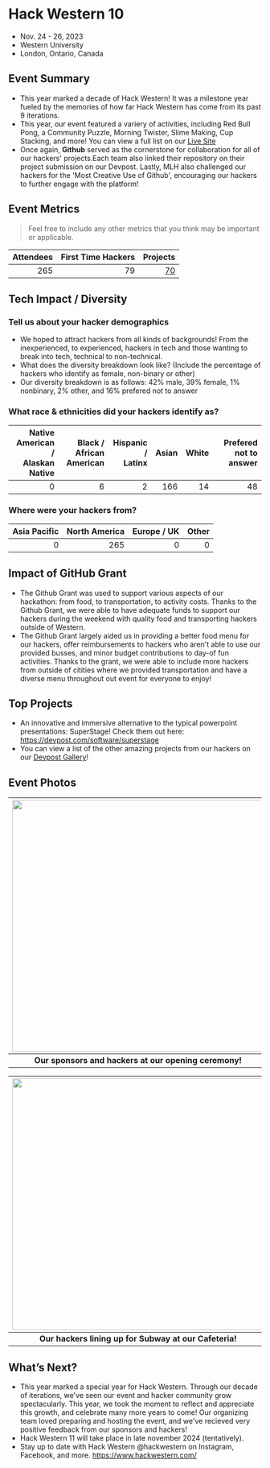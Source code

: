 # Hack Western 10

- Nov. 24 - 26, 2023
- Western University
- London, Ontario, Canada

## Event Summary

- This year marked a decade of Hack Western! It was a milestone year fueled by the memories of how far Hack Western has come from its past 9 iterations.
- This year, our event featured a variery of activities, including Red Bull Pong, a Community Puzzle, Morning Twister, Slime Making, Cup Stacking, and more! You can view a full list on our [Live Site](hackwestern.com/live/schedule)
- Once again, **Github** served as the cornerstone for collaboration for all of our hackers' projects.Each team also linked their repository on their project submission on our Devpost. Lastly, MLH also challenged our hackers for the 'Most Creative Use of Github', encouraging our hackers to further engage with the platform!

## Event Metrics

> Feel free to include any other metrics that you think may be important or applicable.

| Attendees | First Time Hackers |                                                Projects |
| --------: | -----------------: | ------------------------------------------------------: |
|       265 |                 79 | [70](https://abstracthacks.devpost.com/project-gallery) |

## Tech Impact / Diversity

### Tell us about your hacker demographics

- We hoped to attract hackers from all kinds of backgrounds! From the inexperienced, to experienced, hackers in tech and those wanting to break into tech, technical to non-technical.
- What does the diversity breakdown look like? (Include the percentage of hackers who identify as female, non-binary or other) <br>
- Our diversity breakdown is as follows: 42% male, 39% female, 1% nonbinary, 2% other, and 16% prefered not to answer

### What race & ethnicities did your hackers identify as?

| Native American / <br> Alaskan Native | Black / <br> African American | Hispanic / <br> Latinx | Asian | White | Prefered not to answer |
| ------------------------------------: | ----------------------------: | ---------------------: | ----: | ----: | ---------------------: |
|                                     0 |                             6 |                      2 |   166 |    14 |                     48 |

### Where were your hackers from?

| Asia Pacific | North America | Europe / UK | Other |
| -----------: | ------------: | ----------: | ----: |
|            0 |           265 |           0 |     0 |

## Impact of GitHub Grant

- The Github Grant was used to support various aspects of our hackathon: from food, to transportation, to activity costs. Thanks to the Github Grant, we were able to have adequate funds to support our hackers during the weekend with quality food and transporting hackers outside of Western.
- The Github Grant largely aided us in providing a better food menu for our hackers, offer reimbursements to hackers who aren't able to use our provided busses, and minor budget contributions to day-of fun activities. Thanks to the grant, we were able to include more hackers from outside of citities where we provided transportation and have a diverse menu throughout out event for everyone to enjoy!

## Top Projects

- An innovative and immersive alternative to the typical powerpoint presentations: SuperStage! Check them out here: https://devpost.com/software/superstage
- You can view a list of the other amazing projects from our hackers on our [Devpost Gallery](https://hack-western-10.devpost.com/project-gallery)!

## Event Photos

| <img src="https://github.com/MLH/GitHub-Education-Hackathon-Grant-Fund-2023/blob/main/Hackathons_2023/images/hackwestern%20ceremony.PNG" width="500" height="auto"> |
| :-------------------------------------------------------------------------------------------------------------------------: |
|                                 <b> Our sponsors and hackers at our opening ceremony! </b>                                  |

| <img src="https://github.com/MLH/GitHub-Education-Hackathon-Grant-Fund-2023/blob/main/Hackathons_2023/images/HackWesternFood.jpg" width="500" height="auto"> |
| :-------------------------------------------------------------------------------------------------------------------------: |
|                                 <b> Our hackers lining up for Subway at our Cafeteria! </b>                                 |

## What’s Next?

- This year marked a special year for Hack Western. Through our decade of iterations, we've seen our event and hacker community grow spectacularly. This year, we took the moment to reflect and appreciate this growth, and celebrate many more years to come! Our organizing team loved preparing and hosting the event, and we've recieved very positive feedback from our sponsors and hackers!
- Hack Western 11 will take place in late november 2024 (tentatively).
- Stay up to date with Hack Western @hackwestern on Instagram, Facebook, and more. https://www.hackwestern.com/
